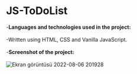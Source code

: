 # JS-ToDoList
-**Languages and technologies used in the project:**
<br> <br>
-Written using HTML, CSS and Vanilla JavaScript.
<br> <br>
-**Screenshot of the project:**
<br> <br>
![Ekran görüntüsü 2022-08-06 201928](https://user-images.githubusercontent.com/73706248/183259346-c8679e79-08e6-4ab1-ad96-5bd9041db23d.png)
